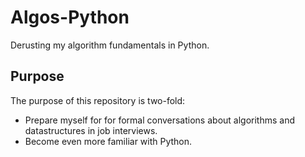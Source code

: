 # Algos-Python
Derusting my algorithm fundamentals in Python.

## Purpose
The purpose of this repository is two-fold:
- Prepare myself for for formal conversations about algorithms and datastructures in job interviews.
- Become even more familiar with Python.
